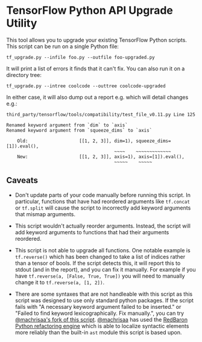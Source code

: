 # TensorFlow Python API Upgrade Utility

This tool allows you to upgrade your existing TensorFlow Python scripts.
This script can be run on a single Python file:

```
tf_upgrade.py --infile foo.py --outfile foo-upgraded.py
```

It will print a list of errors it finds that it can't fix. You can also run
it on a directory tree:

```
tf_upgrade.py --intree coolcode --outtree coolcode-upgraded
```

In either case, it will also dump out a report e.g. which will detail changes
e.g.:

```
third_party/tensorflow/tools/compatibility/test_file_v0.11.py Line 125

Renamed keyword argument from `dim` to `axis`
Renamed keyword argument from `squeeze_dims` to `axis`

    Old:                   [[1, 2, 3]], dim=1), squeeze_dims=[1]).eval(),
                                        ~~~~    ~~~~~~~~~~~~~
    New:                   [[1, 2, 3]], axis=1), axis=[1]).eval(),
                                        ~~~~~    ~~~~~
```

## Caveats

- Don't update parts of your code manually before running this script. In
particular, functions that have had reordered arguments like `tf.concat`
or `tf.split` will cause the script to incorrectly add keyword arguments that
mismap arguments.

- This script wouldn't actually reorder arguments. Instead, the script will add
keyword arguments to functions that had their arguments reordered.

- This script is not able to upgrade all functions. One notable example is
`tf.reverse()` which has been changed to take a list of indices rather than
a tensor of bools. If the script detects this, it will report this to stdout
(and in the report), and you can fix it manually. For example if you have
`tf.reverse(a, [False, True, True])` you will need to manually change it to
`tf.reverse(a, [1, 2])`.

- There are some syntaxes that are not handleable with this script as this
script was designed to use only standard python packages. If the script fails
with "A necessary keyword argument failed to be inserted." or
"Failed to find keyword lexicographically. Fix manually.", you can try
[@machrisaa's fork of this script](https://github.com/machrisaa/tf0to1).
[@machrisaa](https://github.com/machrisaa) has used the
[RedBaron Python refactoring engine](https://redbaron.readthedocs.io/en/latest/)
which is able to localize syntactic elements more reliably than the built-in
`ast` module this script is based upon.
